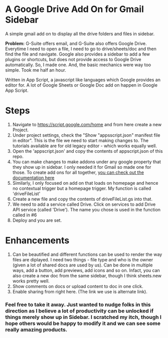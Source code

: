 # A Google Drive Add On for Gmail Sidebar
A simple gmail add on to display all the drive folders and files in sidebar. 

**Problem:** G-Suite offers email, and G-Suite also offers Google Drive. Everytime I need to open a file, I need to go to drive/sheets/doc and then find the file and navigate. Google also provides a sidebar to add a few plugins or shortcuts, but does not provide access to Google Drive automatically. So, I made one. And, the basic mechanics were way too simple. Took me half an hour. 


Written in App Script, a javascript like languages which Google provides an editor for. A lot of Google Sheets or Google Doc add on happen in Google App Script. 

# Steps

1. Navigate to https://script.google.com/home and from here create a new Project. 
2. Under project settings, check the "Show "appsscript.json" manifest file in editor". This is the file we need to start making changes to. The tutorials available are for old legacy editor - which works equally well. 
3. Open the 'appscript.json' and copy the contents of appscript.json of this repo. 
4. You can make changes to make addons under any google property that they show up in sidebar. I only needed it for Gmail so made one for those. To create add ons for all together, [you can check out the documentation here](https://developers.google.com/workspace/add-ons/concepts/homepages) 
5. Similarly, I only focused on add on that loads on homepage and hence no contextual trigger but a homepage trigger. My function is called 'driveFileList'
6. Create a new file and copy the contents of driveFileList.gs into that.
7. We need to add a service called Drive. Click on services to add Drive API service (called 'Drive'). The name you chose is used in the function called in #6
8. Deploy and you are set. 

# Enhancements
1. Can be beautified and different functions can be used to render the way files are diplayed. I need two things - file type and who is the owner (given a lot of shared docs are used by us). Can be done in multiple ways, add a button, add previews, add icons and so on. Infact, you can also create a new doc from the same sidebar, though I think sheets.new works pretty well. 
2. Show comments on docs or upload content to doc in one click. 
3. Enable sharing from right here. (The link we use is alternate link). 

### Feel free to take it away. Just wanted to nudge folks in this direction as I believe a lot of productivity can be unlocked if things merely show up in Sidebar. I scratched my itch, though I hope others would be happy to modify it and we can see some really amazing products.

